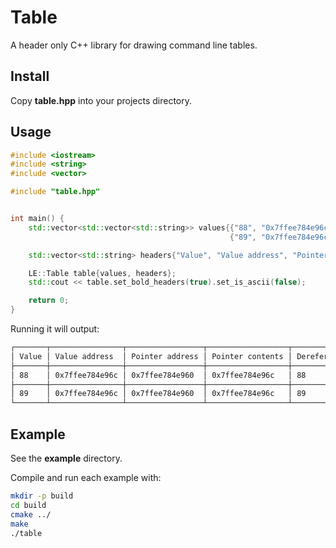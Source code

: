 # Table
A header only C++ library for drawing command line tables.  

## Install
Copy __table.hpp__ into your projects directory.

## Usage 
```cpp
#include <iostream>
#include <string>
#include <vector>

#include "table.hpp"


int main() {
    std::vector<std::vector<std::string>> values{{"88", "0x7ffee784e96c", "0x7ffee784e960", "0x7ffee784e96c", "88"},
                                                 {"89", "0x7ffee784e96c", "0x7ffee784e960", "0x7ffee784e96c", "89"}};

    std::vector<std::string> headers{"Value", "Value address", "Pointer address", "Pointer contents", "Dereferenced pointer"};

    LE::Table table{values, headers};
    std::cout << table.set_bold_headers(true).set_is_ascii(false);

    return 0;
}
```

Running it will output:

```txt
┌───────┬────────────────┬─────────────────┬──────────────────┬──────────────────────┐
│ Value │ Value address  │ Pointer address │ Pointer contents │ Dereferenced pointer │
├───────┼────────────────┼─────────────────┼──────────────────┼──────────────────────┤
│ 88    │ 0x7ffee784e96c │ 0x7ffee784e960  │ 0x7ffee784e96c   │ 88                   │
├───────┼────────────────┼─────────────────┼──────────────────┼──────────────────────┤
│ 89    │ 0x7ffee784e96c │ 0x7ffee784e960  │ 0x7ffee784e96c   │ 89                   │
└───────┴────────────────┴─────────────────┴──────────────────┴──────────────────────┘
```

## Example
See the __example__ directory.  

Compile and run each example with:  
```bash
mkdir -p build
cd build
cmake ../
make
./table
```
